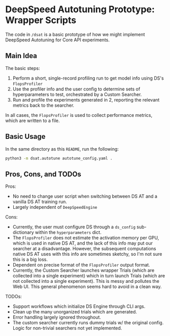 # DeepSpeed Autotuning Prototype: Wrapper Scripts

The code in `/dsat` is a basic prototype of how we might implement DeepSpeed Autotuning for Core API experiments.

## Main Idea

The basic steps:

1. Perform a short, single-record profiling run to get model info using DS's `FlopsProfiler`
2. Use the profiler info and the user config to determine sets of hyperparameters to test, orchestrated by a Custom Searcher.
3. Run and profile the experiments generated in 2, reporting the relevant metrics back to the searcher.

In all cases, the `FlopsProfiler` is used to collect performance metrics, which are written to a file.

## Basic Usage

In the same directory as this `README`, run the following:

```bash
python3 -m dsat.autotune autotune_config.yaml .
```

## Pros, Cons, and TODOs

Pros:

- No need to change user script when switching between DS AT and a vanilla DS AT training run.
- Largely independent of `DeepSpeedEngine`

Cons:

- Currently, the user must configure DS through a `ds_config` sub-dictionary within the `hyperparameters` dict.
- The `FlopsProfiler` does not estimate the activation memory per GPU, which is used in native DS AT, and the lack of
  this info may put our searcher at a disadvantage. However, the subsequent computations native DS AT uses with this info
  are sometimes sketchy, so I'm not sure this is a big loss.
- Dependent on precise format of the `FlopsProfiler` output format.
- Currently, the Custom Searcher launches wrapper Trials (which are collected into a single experiment) which in turn
  launch Trials (which are not collected into a single experiment). This is messy and pollutes the Web UI.
  This general phenomenon seems hard to avoid in a clean way.

TODOs:

- Support workflows which initialize DS Engine through CLI args.
- Clean up the many unorganized trials which are generated.
- Error handling largely ignored throughout.
- The custom searcher currently runs dummy trials w/ the original config. Logic for non-trivial
  searchers not yet implemented.
